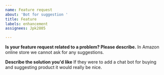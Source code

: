 ```yaml
---
name: Feature request
about: 'Bot for suggestion '
title: Feature
labels: enhancement
assignees: Jpk2805

---
```


**Is your feature request related to a problem? Please describe.**
In Amazon online store we cannot ask for any suggestions.

**Describe the solution you'd like**
If they were to add a chat bot for buying and suggesting product it would really be nice.
